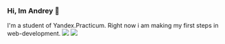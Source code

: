 ### Hi, Im Andrey 👋

I'm a student of Yandex.Practicum. Right now i am making my first steps in web-development.
![](https://github-profile-summary-cards.vercel.app/api/cards/profile-details?username=AndreySaveliev&theme=solarized_dark)
![](https://github-profile-summary-cards.vercel.app/api/cards/stats?username=AndreySaveliev&theme=solarized_dark)

<!--
**AndreySaveliev/AndreySaveliev** is a ✨ _special_ ✨ repository because its `README.md` (this file) appears on your GitHub profile.

Here are some ideas to get you started:

- 🔭 I’m currently working on ...
- 🌱 I’m currently learning ...
- 👯 I’m looking to collaborate on ...
- 🤔 I’m looking for help with ...
- 💬 Ask me about ...
- 📫 How to reach me: ...
- 😄 Pronouns: ...
- ⚡ Fun fact: ...
-->
